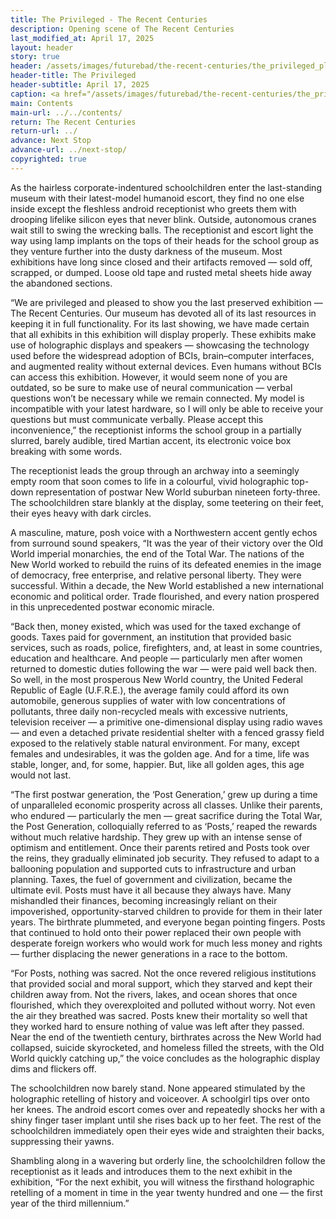```yaml
---
title: The Privileged - The Recent Centuries
description: Opening scene of The Recent Centuries
last_modified_at: April 17, 2025
layout: header
story: true
header: /assets/images/futurebad/the-recent-centuries/the_privileged_placeholder_blur.jpg
header-title: The Privileged
header-subtitle: April 17, 2025
caption: <a href="/assets/images/futurebad/the-recent-centuries/the_privileged_placeholder.jpg" target="_blank">AI placeholder artwork</a> generated above using <a href="https://creator.nightcafe.studio/creation/rP12k8K1ySj7fdz0tcf6/post-war-golden-age-1950s-1960s-american-suburb-empty-street-abandoned" target="_blank">HiDream I1 Dev</a> — <a href="https://creativecommons.org/publicdomain/zero/1.0/" target="_blank">CC0 1.0</a>
main: Contents
main-url: ../../contents/
return: The Recent Centuries
return-url: ../
advance: Next Stop
advance-url: ../next-stop/
copyrighted: true
---
```


As the hairless corporate-indentured schoolchildren enter the last-standing museum with their latest-model humanoid escort, they find no one else inside except the fleshless android receptionist who greets them with drooping lifelike silicon eyes that never blink. Outside, autonomous cranes wait still to swing the wrecking balls. The receptionist and escort light the way using lamp implants on the tops of their heads for the school group as they venture further into the dusty darkness of the museum. Most exhibitions have long since closed and their artifacts removed — sold off, scrapped, or dumped. Loose old tape and rusted metal sheets hide away the abandoned sections.

“We are privileged and pleased to show you the last preserved exhibition — The Recent Centuries. Our museum has devoted all of its last resources in keeping it in full functionality. For its last showing, we have made certain that all exhibits in this exhibition will display properly. These exhibits make use of holographic displays and speakers — showcasing the technology used before the widespread adoption of BCIs, brain–computer interfaces, and augmented reality without external devices. Even humans without BCIs can access this exhibition. However, it would seem none of you are outdated, so be sure to make use of neural communication — verbal questions won’t be necessary while we remain connected. My model is incompatible with your latest hardware, so I will only be able to receive your questions but must communicate verbally. Please accept this inconvenience,” the receptionist informs the school group in a partially slurred, barely audible, tired Martian accent, its electronic voice box breaking with some words.

The receptionist leads the group through an archway into a seemingly empty room that soon comes to life in a colourful, vivid holographic top-down representation of postwar New World suburban nineteen forty-three. The schoolchildren stare blankly at the display, some teetering on their feet, their eyes heavy with dark circles.

A masculine, mature, posh voice with a Northwestern accent gently echos from surround sound speakers, “It was the year of their victory over the Old World imperial monarchies, the end of the Total War. The nations of the New World worked to rebuild the ruins of its defeated enemies in the image of democracy, free enterprise, and relative personal liberty. They were successful. Within a decade, the New World established a new international economic and political order. Trade flourished, and every nation prospered in this unprecedented postwar economic miracle.

“Back then, money existed, which was used for the taxed exchange of goods. Taxes paid for government, an institution that provided basic services, such as roads, police, firefighters, and, at least in some countries, education and healthcare. And people — particularly men after women returned to domestic duties following the war — were paid well back then. So well, in the most prosperous New World country, the United Federal Republic of Eagle (U.F.R.E.), the average family could afford its own automobile, generous supplies of water with low concentrations of pollutants, three daily non-recycled meals with excessive nutrients, television receiver — a primitive one-dimensional display using radio waves — and even a detached private residential shelter with a fenced grassy field exposed to the relatively stable natural environment. For many, except females and undesirables, it was the golden age. And for a time, life was stable, longer, and, for some, happier. But, like all golden ages, this age would not last.

“The first postwar generation, the ‘Post Generation,’ grew up during a time of unparalleled economic prosperity across all classes. Unlike their parents, who endured — particularly the men — great sacrifice during the Total War, the Post Generation, colloquially referred to as ‘Posts,’ reaped the rewards without much relative hardship. They grew up with an intense sense of optimism and entitlement. Once their parents retired and Posts took over the reins, they gradually eliminated job security. They refused to adapt to a ballooning population and supported cuts to infrastructure and urban planning. Taxes, the fuel of government and civilization, became the ultimate evil. Posts must have it all because they always have. Many mishandled their finances, becoming increasingly reliant on their impoverished, opportunity-starved children to provide for them in their later years. The birthrate plummeted, and everyone began pointing fingers. Posts that continued to hold onto their power replaced their own people with desperate foreign workers who would work for much less money and rights — further displacing the newer generations in a race to the bottom.

“For Posts, nothing was sacred. Not the once revered religious institutions that provided social and moral support, which they starved and kept their children away from. Not the rivers, lakes, and ocean shores that once flourished, which they overexploited and polluted without worry. Not even the air they breathed was sacred. Posts knew their mortality so well that they worked hard to ensure nothing of value was left after they passed. Near the end of the twentieth century, birthrates across the New World had collapsed, suicide skyrocketed, and homeless filled the streets, with the Old World quickly catching up,” the voice concludes as the holographic display dims and flickers off.

The schoolchildren now barely stand. None appeared stimulated by the holographic retelling of history and voiceover. A schoolgirl tips over onto her knees. The android escort comes over and repeatedly shocks her with a shiny finger taser implant until she rises back up to her feet. The rest of the schoolchildren immediately open their eyes wide and straighten their backs, suppressing their yawns.

Shambling along in a wavering but orderly line, the schoolchildren follow the receptionist as it leads and introduces them to the next exhibit in the exhibition, “For the next exhibit, you will witness the firsthand holographic retelling of a moment in time in the year twenty hundred and one — the first year of the third millennium.”